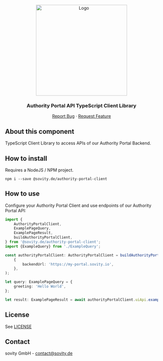 <!-- PROJECT LOGO -->
<br />
<div align="center">
  <a href="https://github.com/sovity/authority-portal">
    <img src="https://raw.githubusercontent.com/sovity/edc-ui/main/src/assets/images/sovity_logo.svg" alt="Logo" width="300">
  </a>

<h3 align="center">Authority Portal API TypeScript Client Library</h3>

  <p align="center">
    <a href="https://github.com/sovity/authority-portal/issues/new?template=bug_report.md">Report Bug</a>
    ·
    <a href="https://github.com/sovity/authority-portal/issues/new?template=feature_request.md">Request Feature</a>
  </p>
</div>

## About this component

TypeScript Client Library to access APIs of our Authority Portal Backend.

## How to install

Requires a NodeJS / NPM project.

```shell script
npm i --save @sovity.de/authority-portal-client
```

## How to use

Configure your Authority Portal Client and use endpoints of our Authority Portal
API:

```typescript
import {
    AuthorityPortalClient,
    ExamplePageQuery,
    ExamplePageResult,
    buildAuthorityPortalClient,
} from '@sovity.de/authority-portal-client';
import {ExampleQuery} from './ExampleQuery';

const authorityPortalClient: AuthorityPortalClient = buildAuthorityPortalClient(
    {
        backendUrl: 'https://my-portal.sovity.io',
    },
);

let query: ExamplePageQuery = {
    greeting: 'Hello World',
};

let result: ExamplePageResult = await authorityPortalClient.uiApi.examplePage();
```

## License

See [LICENSE](../../LICENSE)

## Contact

sovity GmbH - contact@sovity.de
